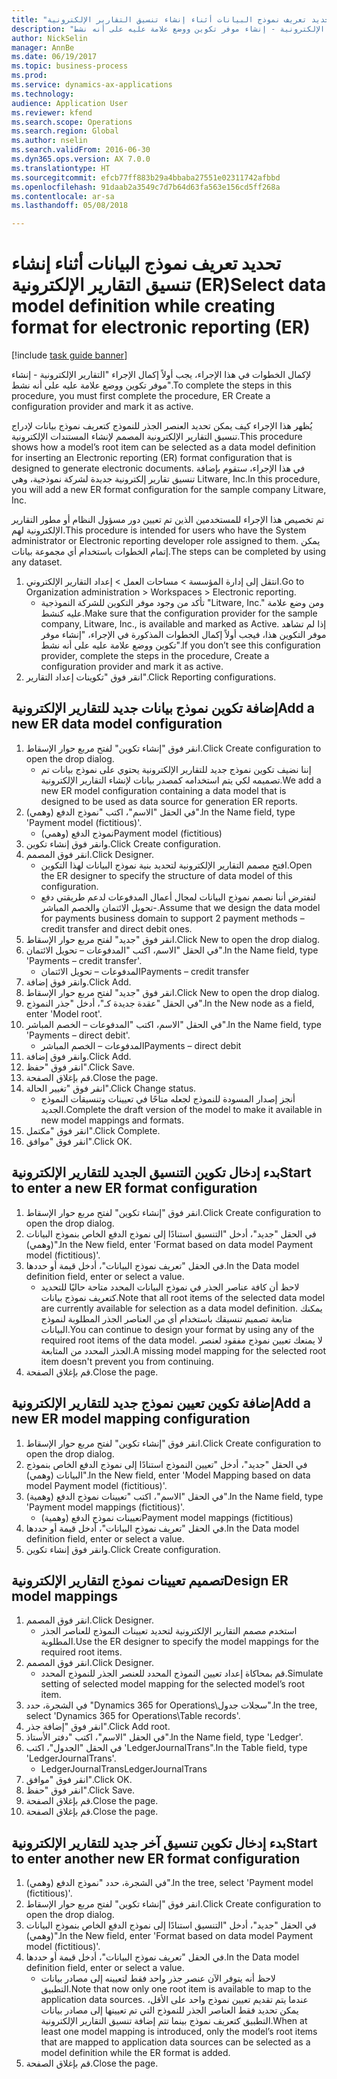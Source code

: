 ```yaml
--- 
title: "تحديد تعريف نموذج البيانات أثناء إنشاء تنسيق التقارير الإلكترونية (ER)"
description: "لإكمال الخطوات في هذا الإجراء، يجب أولاً إكمال الإجراء \"التقارير الإلكترونية - إنشاء موفر تكوين ووضع علامة عليه على أنه نشط‬\"."
author: NickSelin
manager: AnnBe
ms.date: 06/19/2017
ms.topic: business-process
ms.prod: 
ms.service: dynamics-ax-applications
ms.technology: 
audience: Application User
ms.reviewer: kfend
ms.search.scope: Operations
ms.search.region: Global
ms.author: nselin
ms.search.validFrom: 2016-06-30
ms.dyn365.ops.version: AX 7.0.0
ms.translationtype: HT
ms.sourcegitcommit: efcb77ff883b29a4bbaba27551e02311742afbbd
ms.openlocfilehash: 91daab2a3549c7d7b64d63fa563e156cd5ff268a
ms.contentlocale: ar-sa
ms.lasthandoff: 05/08/2018

---
```

# <a name="select-data-model-definition-while-creating-format-for-electronic-reporting-er"></a><span data-ttu-id="91d95-103">تحديد تعريف نموذج البيانات أثناء إنشاء تنسيق التقارير الإلكترونية (ER)</span><span class="sxs-lookup"><span data-stu-id="91d95-103">Select data model definition while creating format for electronic reporting (ER)</span></span>

[!include [task guide banner](../../includes/task-guide-banner.md)]

<span data-ttu-id="91d95-104">لإكمال الخطوات في هذا الإجراء، يجب أولاً إكمال الإجراء "التقارير الإلكترونية - إنشاء موفر تكوين ووضع علامة عليه على أنه نشط‬".</span><span class="sxs-lookup"><span data-stu-id="91d95-104">To complete the steps in this procedure, you must first complete the procedure, ER Create a configuration provider and mark it as active.</span></span> 

<span data-ttu-id="91d95-105">يُظهر هذا الإجراء كيف يمكن تحديد العنصر الجذر للنموذج كتعريف نموذج بيانات لإدراج تنسيق التقارير الإلكترونية المصمم لإنشاء المستندات الإلكترونية.</span><span class="sxs-lookup"><span data-stu-id="91d95-105">This procedure shows how a model’s root item can be selected as a data model definition for inserting an Electronic reporting (ER) format configuration that is designed to generate electronic documents.</span></span> <span data-ttu-id="91d95-106">في هذا الإجراء، ستقوم بإضافة تنسيق تقارير إلكترونية جديدة لشركة نموذجية، وهي Litware, Inc.</span><span class="sxs-lookup"><span data-stu-id="91d95-106">In this procedure, you will add a new ER format configuration for the sample company Litware, Inc.</span></span> 

<span data-ttu-id="91d95-107">تم تخصيص هذا الإجراء للمستخدمين الذين تم تعيين دور مسؤول النظام أو مطور التقارير الإلكترونية لهم.</span><span class="sxs-lookup"><span data-stu-id="91d95-107">This procedure is intended for users who have the System administrator or Electronic reporting developer role assigned to them.</span></span> <span data-ttu-id="91d95-108">يمكن إتمام الخطوات باستخدام أي مجموعة بيانات.</span><span class="sxs-lookup"><span data-stu-id="91d95-108">The steps can be completed by using any dataset.</span></span>

1. <span data-ttu-id="91d95-109">انتقل إلى إدارة المؤسسة > مساحات العمل‬ > إعداد التقارير الإلكتروني‬.</span><span class="sxs-lookup"><span data-stu-id="91d95-109">Go to Organization administration > Workspaces > Electronic reporting.</span></span>
    * <span data-ttu-id="91d95-110">تأكد من وجود موفر التكوين للشركة النموذجية "Litware, Inc." ومن وضع علامة عليه كنشط.</span><span class="sxs-lookup"><span data-stu-id="91d95-110">Make sure that the configuration provider for the sample company, Litware, Inc., is available and marked as Active.</span></span> <span data-ttu-id="91d95-111">إذا لم تشاهد موفر التكوين هذا، فيجب أولاً إكمال الخطوات المذكورة في الإجراء، "إنشاء موفر تكوين ووضع علامة عليه على أنه نشط‬".</span><span class="sxs-lookup"><span data-stu-id="91d95-111">If you don’t see this configuration provider, complete the steps in the procedure, Create a configuration provider and mark it as active.</span></span>  
2. <span data-ttu-id="91d95-112">انقر فوق "تكوينات إعداد التقارير‬".</span><span class="sxs-lookup"><span data-stu-id="91d95-112">Click Reporting configurations.</span></span>

## <a name="add-a-new-er-data-model-configuration"></a><span data-ttu-id="91d95-113">إضافة تكوين نموذج بيانات جديد للتقارير الإلكترونية</span><span class="sxs-lookup"><span data-stu-id="91d95-113">Add a new ER data model configuration</span></span>
1. <span data-ttu-id="91d95-114">انقر فوق "إنشاء تكوين" لفتح مربع حوار الإسقاط‬.</span><span class="sxs-lookup"><span data-stu-id="91d95-114">Click Create configuration to open the drop dialog.</span></span>
    * <span data-ttu-id="91d95-115">إننا نضيف تكوين نموذج جديد للتقارير الإلكترونية يحتوي على نموذج بيانات تم تصميمه لكي يتم استخدامه كمصدر بيانات لإنشاء التقارير الإلكترونية.</span><span class="sxs-lookup"><span data-stu-id="91d95-115">We add a new ER model configuration containing a data model that is designed to be used as data source for generation ER reports.</span></span>  
2. <span data-ttu-id="91d95-116">في الحقل "الاسم"، اكتب "نموذج الدفع (وهمي)".</span><span class="sxs-lookup"><span data-stu-id="91d95-116">In the Name field, type 'Payment model (fictitious)'.</span></span>
    * <span data-ttu-id="91d95-117">نموذج الدفع (وهمي)</span><span class="sxs-lookup"><span data-stu-id="91d95-117">Payment model (fictitious)</span></span>  
3. <span data-ttu-id="91d95-118">وانقر فوق إنشاء تكوين.</span><span class="sxs-lookup"><span data-stu-id="91d95-118">Click Create configuration.</span></span>
4. <span data-ttu-id="91d95-119">انقر فوق المصمم.</span><span class="sxs-lookup"><span data-stu-id="91d95-119">Click Designer.</span></span>
    * <span data-ttu-id="91d95-120">افتح مصمم التقارير الإلكترونية لتحديد بنية نموذج البيانات لهذا التكوين.</span><span class="sxs-lookup"><span data-stu-id="91d95-120">Open the ER designer to specify the structure of data model of this configuration.</span></span>  
    * <span data-ttu-id="91d95-121">لنفترض أننا نصمم نموذج البيانات لمجال أعمال المدفوعات لدعم طريقتي دفع -تحويل الائتمان والخصم المباشر.</span><span class="sxs-lookup"><span data-stu-id="91d95-121">Assume that we design the data model for payments business domain to support 2 payment methods – credit transfer and direct debit ones.</span></span>  
5. <span data-ttu-id="91d95-122">انقر فوق "جديد" لفتح مربع حوار الإسقاط‬.</span><span class="sxs-lookup"><span data-stu-id="91d95-122">Click New to open the drop dialog.</span></span>
6. <span data-ttu-id="91d95-123">في الحقل "الاسم، اكتب "المدفوعات – تحويل الائتمان‬".</span><span class="sxs-lookup"><span data-stu-id="91d95-123">In the Name field, type 'Payments – credit transfer'.</span></span>
    * <span data-ttu-id="91d95-124">المدفوعات – تحويل الائتمان</span><span class="sxs-lookup"><span data-stu-id="91d95-124">Payments – credit transfer</span></span>  
7. <span data-ttu-id="91d95-125">وانقر فوق إضافة.</span><span class="sxs-lookup"><span data-stu-id="91d95-125">Click Add.</span></span>
8. <span data-ttu-id="91d95-126">انقر فوق "جديد" لفتح مربع حوار الإسقاط‬.</span><span class="sxs-lookup"><span data-stu-id="91d95-126">Click New to open the drop dialog.</span></span>
9. <span data-ttu-id="91d95-127">في الحقل "عقدة جديدة كـ‬"، أدخل "جذر النموذج‬".</span><span class="sxs-lookup"><span data-stu-id="91d95-127">In the New node as a field, enter 'Model root'.</span></span>
10. <span data-ttu-id="91d95-128">في الحقل "الاسم، اكتب "المدفوعات – الخصم المباشر‬".</span><span class="sxs-lookup"><span data-stu-id="91d95-128">In the Name field, type 'Payments – direct debit'.</span></span>
    * <span data-ttu-id="91d95-129">المدفوعات – الخصم المباشر</span><span class="sxs-lookup"><span data-stu-id="91d95-129">Payments – direct debit</span></span>  
11. <span data-ttu-id="91d95-130">وانقر فوق إضافة.</span><span class="sxs-lookup"><span data-stu-id="91d95-130">Click Add.</span></span>
12. <span data-ttu-id="91d95-131">انقر فوق "حفظ".</span><span class="sxs-lookup"><span data-stu-id="91d95-131">Click Save.</span></span>
13. <span data-ttu-id="91d95-132">قم بإغلاق الصفحة.</span><span class="sxs-lookup"><span data-stu-id="91d95-132">Close the page.</span></span>
14. <span data-ttu-id="91d95-133">انقر فوق "تغيير الحالة".</span><span class="sxs-lookup"><span data-stu-id="91d95-133">Click Change status.</span></span>
    * <span data-ttu-id="91d95-134">أنجز إصدار المسودة للنموذج لجعله متاحًا في تعيينات وتنسيقات النموذج الجديد.</span><span class="sxs-lookup"><span data-stu-id="91d95-134">Complete the draft version of the model to make it available in new model mappings and formats.</span></span>  
15. <span data-ttu-id="91d95-135">انقر فوق "مكتمل".</span><span class="sxs-lookup"><span data-stu-id="91d95-135">Click Complete.</span></span>
16. <span data-ttu-id="91d95-136">انقر فوق "موافق".</span><span class="sxs-lookup"><span data-stu-id="91d95-136">Click OK.</span></span>

## <a name="start-to-enter-a-new-er-format-configuration"></a><span data-ttu-id="91d95-137">بدء إدخال تكوين التنسيق الجديد للتقارير الإلكترونية</span><span class="sxs-lookup"><span data-stu-id="91d95-137">Start to enter a new ER format configuration</span></span>
1. <span data-ttu-id="91d95-138">انقر فوق "إنشاء تكوين" لفتح مربع حوار الإسقاط‬.</span><span class="sxs-lookup"><span data-stu-id="91d95-138">Click Create configuration to open the drop dialog.</span></span>
2. <span data-ttu-id="91d95-139">في الحقل "جديد"، أدخل "التنسيق استنادًا إلى نموذج الدفع الخاص بنموذج البيانات (وهمي)".</span><span class="sxs-lookup"><span data-stu-id="91d95-139">In the New field, enter 'Format based on data model Payment model (fictitious)'.</span></span>
3. <span data-ttu-id="91d95-140">في الحقل "تعريف نموذج البيانات"، أدخل قيمة أو حددها.</span><span class="sxs-lookup"><span data-stu-id="91d95-140">In the Data model definition field, enter or select a value.</span></span>
    * <span data-ttu-id="91d95-141">لاحظ أن كافة عناصر الجذر في نموذج البيانات المحدد متاحة حاليًا للتحديد كتعريف نموذج بيانات.</span><span class="sxs-lookup"><span data-stu-id="91d95-141">Note that all root items of the selected data model are currently available for selection as a data model definition.</span></span> <span data-ttu-id="91d95-142">يمكنك متابعة تصميم تنسيقك باستخدام أي من العناصر الجذر المطلوبة لنموذج البيانات.</span><span class="sxs-lookup"><span data-stu-id="91d95-142">You can continue to design your format by using any of the required root items of the data model.</span></span> <span data-ttu-id="91d95-143">لا يمنعك تعيين نموذج مفقود لعنصر الجذر المحدد من المتابعة.</span><span class="sxs-lookup"><span data-stu-id="91d95-143">A missing model mapping for the selected root item doesn't prevent you from continuing.</span></span>  
4. <span data-ttu-id="91d95-144">قم بإغلاق الصفحة.</span><span class="sxs-lookup"><span data-stu-id="91d95-144">Close the page.</span></span>

## <a name="add-a-new-er-model-mapping-configuration"></a><span data-ttu-id="91d95-145">إضافة تكوين تعيين نموذج جديد للتقارير الإلكترونية</span><span class="sxs-lookup"><span data-stu-id="91d95-145">Add a new ER model mapping configuration</span></span>
1. <span data-ttu-id="91d95-146">انقر فوق "إنشاء تكوين" لفتح مربع حوار الإسقاط‬.</span><span class="sxs-lookup"><span data-stu-id="91d95-146">Click Create configuration to open the drop dialog.</span></span>
2. <span data-ttu-id="91d95-147">في الحقل "جديد"، أدخل "تعيين النموذج استنادًا إلى نموذج الدفع الخاص بنموذج البيانات (وهمي)".</span><span class="sxs-lookup"><span data-stu-id="91d95-147">In the New field, enter 'Model Mapping based on data model Payment model (fictitious)'.</span></span>
3. <span data-ttu-id="91d95-148">في الحقل "الاسم"، اكتب "تعيينات نموذج الدفع (وهمية)‬".</span><span class="sxs-lookup"><span data-stu-id="91d95-148">In the Name field, type 'Payment model mappings (fictitious)'.</span></span>
    * <span data-ttu-id="91d95-149">تعيينات نموذج الدفع (وهمية)</span><span class="sxs-lookup"><span data-stu-id="91d95-149">Payment model mappings (fictitious)</span></span>  
4. <span data-ttu-id="91d95-150">في الحقل "تعريف نموذج البيانات"، أدخل قيمة أو حددها.</span><span class="sxs-lookup"><span data-stu-id="91d95-150">In the Data model definition field, enter or select a value.</span></span>
5. <span data-ttu-id="91d95-151">وانقر فوق إنشاء تكوين.</span><span class="sxs-lookup"><span data-stu-id="91d95-151">Click Create configuration.</span></span>

## <a name="design-er-model-mappings"></a><span data-ttu-id="91d95-152">تصميم تعيينات نموذج التقارير الإلكترونية</span><span class="sxs-lookup"><span data-stu-id="91d95-152">Design ER model mappings</span></span>
1. <span data-ttu-id="91d95-153">انقر فوق المصمم.</span><span class="sxs-lookup"><span data-stu-id="91d95-153">Click Designer.</span></span>
    * <span data-ttu-id="91d95-154">استخدم مصمم التقارير الإلكترونية لتحديد تعيينات النموذج للعناصر الجذر المطلوبة.</span><span class="sxs-lookup"><span data-stu-id="91d95-154">Use the ER designer to specify the model mappings for the required root items.</span></span>  
2. <span data-ttu-id="91d95-155">انقر فوق المصمم.</span><span class="sxs-lookup"><span data-stu-id="91d95-155">Click Designer.</span></span>
    * <span data-ttu-id="91d95-156">قم بمحاكاة إعداد تعيين النموذج المحدد للعنصر الجذر للنموذج المحدد.</span><span class="sxs-lookup"><span data-stu-id="91d95-156">Simulate setting of selected model mapping for the selected model’s root item.</span></span>  
3. <span data-ttu-id="91d95-157">في الشجرة، حدد "Dynamics 365 for Operations\سجلات جدول".</span><span class="sxs-lookup"><span data-stu-id="91d95-157">In the tree, select 'Dynamics 365 for Operations\Table records'.</span></span>
4. <span data-ttu-id="91d95-158">انقر فوق "إضافة جذر".</span><span class="sxs-lookup"><span data-stu-id="91d95-158">Click Add root.</span></span>
5. <span data-ttu-id="91d95-159">في الحقل "الاسم"، اكتب "دفتر الأستاذ".</span><span class="sxs-lookup"><span data-stu-id="91d95-159">In the Name field, type 'Ledger'.</span></span>
6. <span data-ttu-id="91d95-160">في الحقل "الجدول"، اكتب 'LedgerJournalTrans".</span><span class="sxs-lookup"><span data-stu-id="91d95-160">In the Table field, type 'LedgerJournalTrans'.</span></span>
    * <span data-ttu-id="91d95-161">LedgerJournalTrans</span><span class="sxs-lookup"><span data-stu-id="91d95-161">LedgerJournalTrans</span></span>  
7. <span data-ttu-id="91d95-162">انقر فوق "موافق".</span><span class="sxs-lookup"><span data-stu-id="91d95-162">Click OK.</span></span>
8. <span data-ttu-id="91d95-163">انقر فوق "حفظ".</span><span class="sxs-lookup"><span data-stu-id="91d95-163">Click Save.</span></span>
9. <span data-ttu-id="91d95-164">قم بإغلاق الصفحة.</span><span class="sxs-lookup"><span data-stu-id="91d95-164">Close the page.</span></span>
10. <span data-ttu-id="91d95-165">قم بإغلاق الصفحة.</span><span class="sxs-lookup"><span data-stu-id="91d95-165">Close the page.</span></span>

## <a name="start-to-enter-another-new-er-format-configuration"></a><span data-ttu-id="91d95-166">بدء إدخال تكوين تنسيق آخر جديد للتقارير الإلكترونية</span><span class="sxs-lookup"><span data-stu-id="91d95-166">Start to enter another new ER format configuration</span></span>
1. <span data-ttu-id="91d95-167">في الشجرة، حدد "نموذج الدفع (وهمي)‬".</span><span class="sxs-lookup"><span data-stu-id="91d95-167">In the tree, select 'Payment model (fictitious)'.</span></span>
2. <span data-ttu-id="91d95-168">انقر فوق "إنشاء تكوين" لفتح مربع حوار الإسقاط‬.</span><span class="sxs-lookup"><span data-stu-id="91d95-168">Click Create configuration to open the drop dialog.</span></span>
3. <span data-ttu-id="91d95-169">في الحقل "جديد"، أدخل "التنسيق استنادًا إلى نموذج الدفع الخاص بنموذج البيانات (وهمي)".</span><span class="sxs-lookup"><span data-stu-id="91d95-169">In the New field, enter 'Format based on data model Payment model (fictitious)'.</span></span>
4. <span data-ttu-id="91d95-170">في الحقل "تعريف نموذج البيانات"، أدخل قيمة أو حددها.</span><span class="sxs-lookup"><span data-stu-id="91d95-170">In the Data model definition field, enter or select a value.</span></span>
    * <span data-ttu-id="91d95-171">لاحظ أنه يتوفر الآن عنصر جذر واحد فقط لتعيينه إلى مصادر بيانات التطبيق.</span><span class="sxs-lookup"><span data-stu-id="91d95-171">Note that now only one root item is available to map to the application data sources.</span></span> <span data-ttu-id="91d95-172">عندما يتم تقديم تعيين نموذج واحد على الأقل، يمكن تحديد فقط العناصر الجذر للنموذج التي تم تعيينها إلى مصادر بيانات التطبيق كتعريف نموذج بينما تتم إضافة تنسيق التقارير الإلكترونية.</span><span class="sxs-lookup"><span data-stu-id="91d95-172">When at least one model mapping is introduced, only the model’s root items that are mapped to application data sources can be selected as a model definition while the ER format is added.</span></span>   
5. <span data-ttu-id="91d95-173">قم بإغلاق الصفحة.</span><span class="sxs-lookup"><span data-stu-id="91d95-173">Close the page.</span></span>


